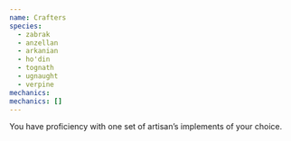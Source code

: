```yaml
---
name: Crafters
species:
  - zabrak
  - anzellan
  - arkanian
  - ho'din
  - tognath
  - ugnaught
  - verpine
mechanics:
mechanics: []
---
```

You have proficiency with one set of artisan’s implements of your choice.

